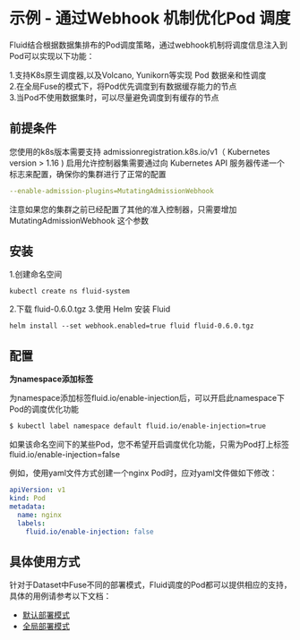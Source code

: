 # 示例 - 通过Webhook 机制优化Pod 调度

Fluid结合根据数据集排布的Pod调度策略，通过webhook机制将调度信息注入到Pod可以实现以下功能：

1.支持K8s原生调度器,以及Volcano, Yunikorn等实现 Pod 数据亲和性调度  
2.在全局Fuse的模式下，将Pod优先调度到有数据缓存能力的节点  
3.当Pod不使用数据集时，可以尽量避免调度到有缓存的节点

## 前提条件

您使用的k8s版本需要支持 admissionregistration.k8s.io/v1（ Kubernetes version > 1.16 )
启用允许控制器集需要通过向 Kubernetes API 服务器传递一个标志来配置，确保你的集群进行了正常的配置
```yaml
--enable-admission-plugins=MutatingAdmissionWebhook
```
注意如果您的集群之前已经配置了其他的准入控制器，只需要增加 MutatingAdmissionWebhook 这个参数
## 安装

1.创建命名空间
```shell
kubectl create ns fluid-system
```
2.下载 fluid-0.6.0.tgz
3.使用 Helm 安装 Fluid

```shell
helm install --set webhook.enabled=true fluid fluid-0.6.0.tgz
```
## 配置

**为namespace添加标签**

为namespace添加标签fluid.io/enable-injection后，可以开启此namespace下Pod的调度优化功能

```bash
$ kubectl label namespace default fluid.io/enable-injection=true
```

如果该命名空间下的某些Pod，您不希望开启调度优化功能，只需为Pod打上标签fluid.io/enable-injection=false

例如，使用yaml文件方式创建一个nginx Pod时，应对yaml文件做如下修改：

```yaml
apiVersion: v1
kind: Pod
metadata:
  name: nginx
  labels:
    fluid.io/enable-injection: false
```

## 具体使用方式

针对于Dataset中Fuse不同的部署模式，Fluid调度的Pod都可以提供相应的支持，具体的用例请参考以下文档：

- [默认部署模式](pod_schedule_default.md)
- [全局部署模式](pod_schedule_global.md)
